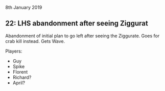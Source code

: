 8th January 2019
## 22: LHS abandonment after seeing Ziggurat
Abandonment of initial plan to go left after seeing the Ziggurate. Goes for crab kill instead. Gets Wave.

Players:
- Guy
- Spike
- Florent
- Richard?
- April?
